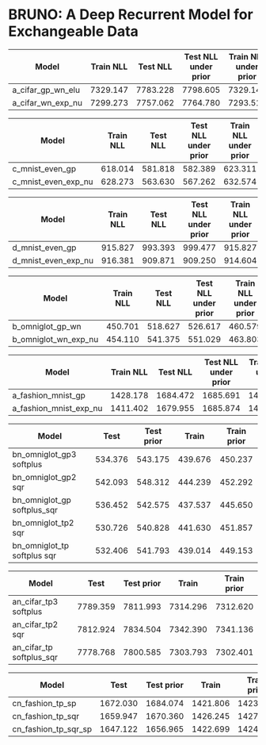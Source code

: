 # BRUNO: A Deep Recurrent Model for Exchangeable Data


Model | Train NLL | Test NLL | Test NLL under prior | Train NLL under prior 
------------ | :-------------: | :-------------: | :-------------: | :-------------:
a_cifar_gp_wn_elu |7329.147| 7783.228| 7798.605 | 7329.147
a_cifar_wn_exp_nu | 7299.273 | 7757.062 | 7764.780 | 7293.519

Model | Train NLL | Test NLL | Test NLL under prior | Train NLL under prior 
------------ | :-------------: | :-------------: | :-------------: | :-------------:
c_mnist_even_gp |618.014| 581.818| 582.389 | 623.311
c_mnist_even_exp_nu |628.273|563.630|567.262|632.574


Model | Train NLL | Test NLL | Test NLL under prior | Train NLL under prior 
------------ | :-------------: | :-------------: | :-------------: | :-------------:
d_mnist_even_gp |915.827  | 993.393 |  999.477 | 915.827
d_mnist_even_exp_nu | 916.381 | 909.871 | 909.250 | 914.604


Model | Train NLL | Test NLL | Test NLL under prior | Train NLL under prior 
------------ | :-------------: | :-------------: | :-------------: | :-------------:      
b_omniglot_gp_wn     |450.701  | 518.627 | 526.617 | 460.579
b_omniglot_wn_exp_nu | 454.110 | 541.375 | 551.029 | 463.803



Model | Train NLL | Test NLL | Test NLL under prior | Train NLL under prior 
------------ | :-------------: | :-------------: | :-------------: | :-------------:      
a_fashion_mnist_gp |1428.178| 1684.472| 1685.691 | 1431.016
a_fashion_mnist_exp_nu | 1411.402 | 1679.955 | 1685.874 | 1413.315



Model          | Test            | Test prior      | Train           | Train prior 
-------------- | :-------------: | :-------------: | :-------------: | :-------------:
bn_omniglot_gp3 softplus     | 534.376 | 543.175 | 439.676 | 450.237
bn_omniglot_gp2 sqr          | 542.093 |  548.312 | 444.239 | 452.292
bn_omniglot_gp  softplus_sqr | 536.452 | 542.575 | 437.537 | 445.650
bn_omniglot_tp2 sqr          | 530.726 |  540.828 | 441.630 | 451.857
bn_omniglot_tp softplus sqr  | 532.406 | 541.793 | 439.014  | 449.153




Model          | Test            | Test prior      | Train           | Train prior 
-------------- | :-------------: | :-------------: | :-------------: | :-------------:
an_cifar_tp3 softplus    | 7789.359 | 7811.993  | 7314.296 | 7312.620
an_cifar_tp2 sqr         | 7812.924 |  7834.504 | 7342.390 | 7341.136
an_cifar_tp softplus_sqr | 7778.768 |  7800.585 | 7303.793 | 7302.401




Model          | Test            | Test prior      | Train           | Train prior 
-------------- | :-------------: | :-------------: | :-------------: | :-------------:
cn_fashion_tp_sp | 1672.030 | 1684.074 | 1421.806 | 1423.788
cn_fashion_tp_sqr | 1659.947 |  1670.360 | 1426.245 |  1427.708
cn_fashion_tp_sqr_sp | 1647.122 | 1656.965 | 1422.699 | 1424.085

